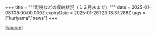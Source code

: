 +++
title = """町税などの収納状況（１２月末まで）"""
date = 2025-01-08T08:00:00.000Z
expiryDate = 2025-01-26T23:18:37.286Z
tags = ["kuriyama","news"]
+++


[[source]](https://www.town.kuriyama.hokkaido.jp/soshiki/35/946.html)
